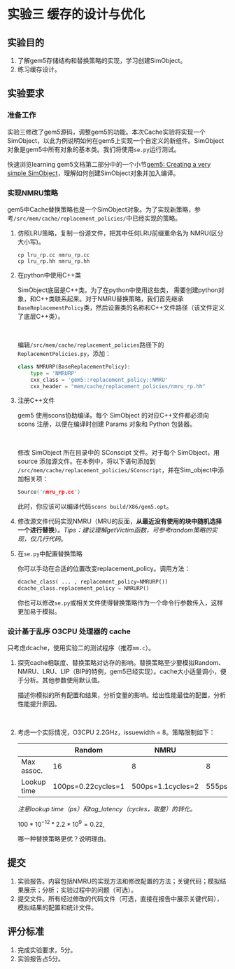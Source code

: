 # 实验三 缓存的设计与优化

## 实验目的

1.	了解gem5存储结构和替换策略的实现，学习创建SimObject。
2.	练习缓存设计。

## 实验要求

### 准备工作

实验三修改了gem5源码，调整gem5的功能。本次Cache实验将实现一个SimObject，以此为例说明如何在gem5上实现一个自定义的新组件。SimObject对象是gem5中所有对象的基本类。我们将使用`se.py`运行测试。

快速浏览learning gem5文档第二部分中的一个小节[gem5: Creating a very simple SimObject](https://www.gem5.org/documentation/learning_gem5/part2/helloobject/)，理解如何创建SimObject对象并加入编译。

### 实现NMRU策略

gem5中Cache替换策略也是一个SimObject对象。为了实现新策略，参考`/src/mem/cache/replacement_policies/`中已经实现的策略。

1.  仿照LRU策略，复制一份源文件，把其中任何LRU前缀重命名为 NMRU(区分大小写)。

    ```
    cp lru_rp.cc nmru_rp.cc
    cp lru_rp.hh nmru_rp.hh
    ```

2.  在python中使用C++类

    SimObject底层是C++类。为了在python中使用这些类， 需要创建python对象，和C++类联系起来。对于NMRU替换策略，我们首先继承`BaseReplacementPolicy`类，然后设置类的名称和C++文件路径（该文件定义了底层C++类）。

    <br>

    编辑`/src/mem/cache/replacement_policies`路径下的`ReplacementPolicies.py`，添加：

    ```python
    class NMRURP(BaseReplacementPolicy):
        type = 'NMRURP'
        cxx_class = 'gem5::replacement_policy::NMRU'
        cxx_header = "mem/cache/replacement_policies/nmru_rp.hh"
    ```

3.  注册C++文件

    gem5 使用scons协助编译。每个 SimObject 的对应C++文件都必须向 scons 注册，以便在编译时创建 Params 对象和 Python 包装器。

    <br>

    修改 SimObject 所在目录中的 SConscipt 文件。对于每个 SimObject，用 source 添加源文件。在本例中，将以下语句添加到 `/src/mem/cache/replacement_policies/SConscript`，并在Sim_object中添加相关项：

    ```C++
    Source('nmru_rp.cc')
    ```

    此时，你应该可以编译代码`scons build/X86/gem5.opt`。

4.  修改源文件代码实现NMRU（MRU的反面，**从最近没有使用的块中随机选择一个进行替换**）。*Tips：建议理解getVictim函数，可参考random策略的实现，仅几行代码*。

5.  在`se.py`中配置替换策略

    你可以手动在合适的位置改变replacement_policy。调用方法：
    
    ```python
    dcache_class( ... , replacement_policy=NMRURP())
    dcache_class.replacement_policy = NMRURP()
    ```

    你也可以修改`se.py`或相关文件使得替换策略作为一个命令行参数传入，这样更加易于模拟。

### 设计基于乱序 O3CPU 处理器的 cache

只考虑dcache，使用实验二的测试程序（推荐`mm.c`）。

1.  探究cache相联度、替换策略对访存的影响。替换策略至少要模拟Random、NMRU、LRU、LIP（BIP的特例，gem5已经实现）。cache大小适量调小，便于分析。其他参数使用默认值。

    描述你模拟的所有配置和结果，分析变量的影响。给出性能最佳的配置，分析性能提升原因。

    <br>

2.  考虑一个实际情况，O3CPU 2.2GHz，issuewidth = 8。策略限制如下：

    |             | Random             | NMRU              | LIP           |
    | ----------- | ------------------ | ----------------- | ------------- |
    | Max assoc.  | 16                 | 8                 | 8             |
    | Lookup time | 100ps=0.22cycles=1 | 500ps=1.1cycles=2 | 555ps=1.221=2 |

    *注意lookup time（ps）和tag_latency（cycles，取整）的转化。*

    $100*10^{-12}*2.2*10^{9}=0.22$,
    
    哪一种替换策略更优？说明理由。

## 提交

1.  实验报告。内容包括NMRU的实现方法和修改配置的方法；关键代码；模拟结果展示；分析；实验过程中的问题（可选）。
2.  提交文件。所有经过修改的代码文件（可选，直接在报告中展示关键代码），模拟结果的配置和统计文件。

## 评分标准

1.  完成实验要求，5分。
2.  实验报告占5分。
